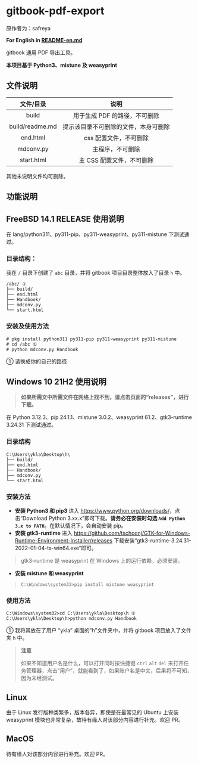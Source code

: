 # gitbook-pdf-export

原作者为：safreya

**For English in [README-en.md](./README-en.md)**

gitbook 通用 PDF 导出工具。

**本项目基于 Python3、mistune 及 weasyprint**

## 文件说明

|文件/目录|说明|
|:---:|:---:|
|build|用于生成 PDF 的路径，不可删除|
|build/readme.md|提示该目录不可删除的文件，本身可删除|
|end.html|css 配置文件，不可删除|
|mdconv.py|主程序，不可删除|
|start.html|主 CSS 配置文件，不可删除|

其他未说明文件均可删除。

## 功能说明


## FreeBSD 14.1 RELEASE 使用说明

在 lang/python311、py311-pip、py311-weasyprint、py311-mistune 下测试通过。

### 目录结构：

我在 `/` 目录下创建了 `abc` 目录，并将 gitbook 项目目录整体放入了目录 `h` 中。

```
/abc/ ①
├── build/
├── end.html
├── Handbook/ 
├── mdconv.py
└── start.html
```

### 安装及使用方法

```
# pkg install python311 py311-pip py311-weasyprint py311-mistune
# cd /abc ①
# python mdconv.py Handbook
```

① 请换成你的自己的路径


## Windows 10 21H2 使用说明

>**如果所需文中所需文件在网络上找不到，请点击页面的“releases”，进行下载。**


在 Python 3.12.3、pip 24.1.1、mistune 3.0.2、weasyprint 61.2、gtk3-runtime 3.24.31 下测试通过。


### 目录结构

```
C:\Users\ykla\Desktop\h\
├── build/
├── end.html
├── Handbook/ 
├── mdconv.py
└── start.html
```

### 安装方法

- **安装 Python3 和 pip3** 进入 <https://www.python.org/downloads/>，点击“Download Python 3.xx.x”即可下载。**请务必在安装时勾选 `Add Python 3.x to PATH`**。在默认情况下，会自动安装 pip。
- **安装 gtk3-runtime** 进入 <https://github.com/tschoonj/GTK-for-Windows-Runtime-Environment-Installer/releases> 下载安装“gtk3-runtime-3.24.31-2022-01-04-ts-win64.exe“即可。
>gtk3-runtime 是 weasyprint 在 Windows 上的运行依赖，必须安装。
- **安装 mistune 和 weasyprint**

>```
>C:\Windows\system32>pip install mistune weasyprint
>```

### 使用方法

```
C:\Windows\system32>cd C:\Users\ykla\Desktop\h ①
C:\Users\ykla\Desktop\h>python mdconv.py Handbook
```

① 我将其放在了用户 “ykla” 桌面的“h”文件夹中，并将 gitbook 项目放入了文件夹 `h` 中。

>**注意**
>
>如果不知道用户名是什么，可以打开同时按快捷键 `ctrl` `alt` `del` 来打开任务管理器，点击“用户”，就能看到了，如果账户名是中文，后果将不可知，因为未经测试。


## Linux
 
由于 Linux 发行版种类繁多，版本各异，即使是在最常见的 Ubuntu 上安装 weasyprint 模块也非常复杂，故待有缘人对该部分内容进行补充。欢迎 PR。

## MacOS

待有缘人对该部分内容进行补充。欢迎 PR。
